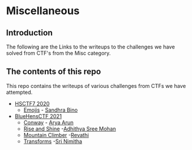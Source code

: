 # Miscellaneous

## Introduction

The following are the Links to the writeups to the challenges we have solved from CTF's from the Misc category.

## The contents of this repo

This repo contains the writeups of various challenges from CTFs we have attempted.

- [HSCTF7 2020](https://ctftime.org/event/939)
    - [Emojis](https://github.com/Team-Shakti/CTF-Write-ups/blob/master/docs/misc/HSCTF7/Emojis.md) - [Sandhra Bino](https://twitter.com/SandraBino1)
- [BlueHensCTF 2021](https://ctftime.org/event/1298)
    - [Conway](https://github.com/Team-Shakti/CTF-Write-ups/blob/master/docs/misc/BlueHensCTF/Conway/conway.md) - [Arya Arun](https://twitter.com/aryaarun_)
    - [Rise and Shine](https://github.com/Team-Shakti/CTF-Write-ups/blob/master/docs/misc/BlueHensCTF/Rise%20%26%20Shine/rise.md) -[Adhithya Sree Mohan](https://twitter.com/adhithya_sree)
    - [Mountain Climber](https://github.com/Team-Shakti/CTF-Write-ups/blob/master/docs/misc/BlueHensCTF/Mountain%20Climber/Mountain_climber.md) -[Revathi](https://twitter.com/Revathi01740772)
    - [Transforms](https://github.com/Team-Shakti/CTF-Write-ups/blob/master/docs/misc/BlueHensCTF/Transforms/Transforms.md) -[Sri Nimitha](https://twitter.com/SriNimitha)
